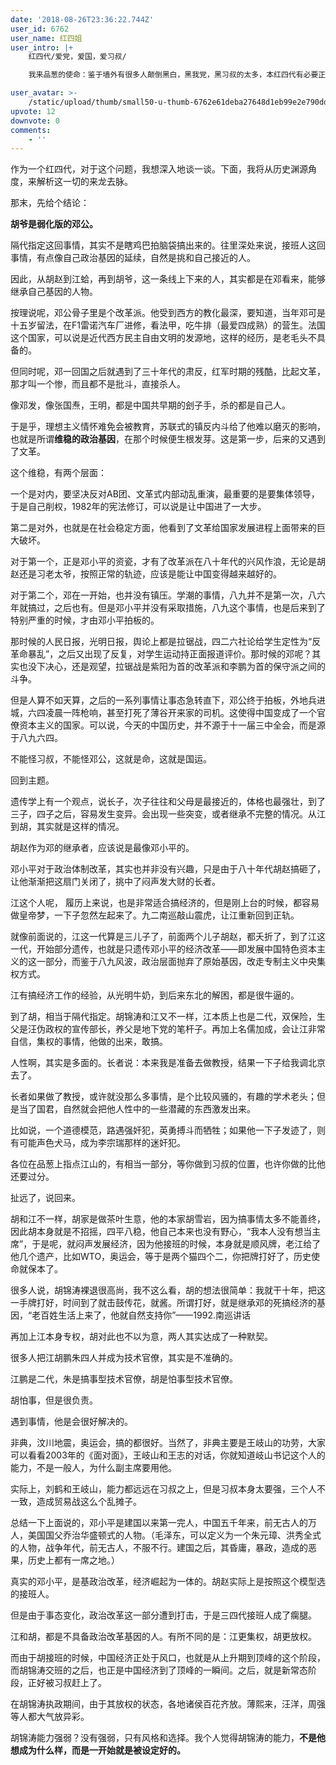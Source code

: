 ```yaml
---
date: '2018-08-26T23:36:22.744Z'
user_id: 6762
user_name: 红四姐
user_intro: |+
    红四代/爱党，爱国，爱习叔/

    我来品葱的使命：鉴于墙外有很多人颠倒黑白，黑我党，黑习叔的太多，本红四代有必要正本清源，以正视听，定习叔于一尊。

user_avatar: >-
    /static/upload/thumb/small50-u-thumb-6762e61deba27648d1eb99e2e790dd7d168408c7f0b1.png
upvote: 12
downvote: 0
comments:
    - ''
---
```


作为一个红四代，对于这个问题，我想深入地谈一谈。下面，我将从历史渊源角度，来解析这一切的来龙去脉。

  

那末，先给个结论：

**胡爷是弱化版的邓公。**

  

隔代指定这回事情，其实不是瞎鸡巴拍脑袋搞出来的。往里深处来说，接班人这回事情，有点像自己政治基因的延续，自然是挑和自己接近的人。

  

因此，从胡赵到江蛤，再到胡爷，这一条线上下来的人，其实都是在邓看来，能够继承自己基因的人物。

  

按理说呢，邓公骨子里是个改革派。他受到西方的教化最深，要知道，当年邓可是十五岁留法，在F1雷诺汽车厂进修，看法甲，吃牛排（最爱四成熟）的营生。法国这个国家，可以说是近代西方民主自由文明的发源地，这样的经历，是老毛头不具备的。

  

但同时呢，邓一回国之后就遇到了三十年代的肃反，红军时期的残酷，比起文革，那才叫一个惨，而且都不是批斗，直接杀人。

像邓发，像张国焘，王明，都是中国共早期的刽子手，杀的都是自己人。

  

于是乎，理想主义情怀难免会被教育，苏联式的镇反内斗给了他难以磨灭的影响，也就是所谓**维稳的政治基因**，在那个时候便生根发芽。这是第一步，后来的又遇到了文革。  

这个维稳，有两个层面：

一个是对内，要坚决反对AB团、文革式内部动乱重演，最重要的是要集体领导，于是自己削权，1982年的宪法修订，可以说是让中国进了一大步。

第二是对外，也就是在社会稳定方面，他看到了文革给国家发展进程上面带来的巨大破坏。

  

对于第一个，正是邓小平的资瓷，才有了改革派在八十年代的兴风作浪，无论是胡赵还是习老太爷，按照正常的轨迹，应该是能让中国变得越来越好的。

  

对于第二个，邓在一开始，也并没有镇压。学潮的事情，八九并不是第一次，八六年就搞过，之后也有。但是邓小平并没有采取措施，八九这个事情，也是后来到了特别严重的时候，才由邓小平拍板的。

  

那时候的人民日报，光明日报，舆论上都是拉锯战，四二六社论给学生定性为“反革命暴乱”，之后又出现了反复，对学生运动持正面报道评价。那时候的邓呢？其实也没下决心，还是观望，拉锯战是紫阳为首的改革派和李鹏为首的保守派之间的斗争。

  

但是人算不如天算，之后的一系列事情让事态急转直下，邓公终于拍板，外地兵进城，六四凌晨一阵枪响，甚至打死了薄谷开来家的司机。这使得中国变成了一个官僚资本主义的国家。可以说，今天的中国历史，并不源于十一届三中全会，而是源于八九六四。

  

不能怪习叔，不能怪邓公，这就是命，这就是国运。

  

回到主题。

  

遗传学上有一个观点，说长子，次子往往和父母是最接近的，体格也最强壮，到了三子，四子之后，容易发生变异。会出现一些突变，或者继承不完整的情况。从江到胡，其实就是这样的情况。

  

胡赵作为邓的继承者，应该说是最像邓小平的。

  

邓小平对于政治体制改革，其实也并非没有兴趣，只是由于八十年代胡赵搞砸了，让他渐渐把这扇门关闭了，挑中了闷声发大财的长者。

江这个人呢， 履历上来说，也是非常适合搞经济的，但是刚上台的时候，都容易做皇帝梦，一下子忽然左起来了。九二南巡敲山震虎，让江重新回到正轨。

  

就像前面说的，江这一代算是三儿子了，前面两个儿子胡赵，都夭折了，到了江这一代，开始部分遗传，也就是只遗传邓小平的经济改革——即发展中国特色资本主义的这一部分，而鉴于八九风波，政治层面抛弃了原始基因，改走专制主义中央集权方式。

江有搞经济工作的经验，从光明牛奶，到后来东北的解困，都是很牛逼的。

  

到了胡，相当于隔代指定。胡锦涛和江又不一样，江本质上也是二代，双保险，生父是汪伪政权的宣传部长，养父是地下党的笔杆子。再加上名儒加成，会让江非常自信，集权的事情，他做的出来，敢搞。

人性啊，其实是多面的。长者说：本来我是准备去做教授，结果一下子给我调北京去了。

  

长者如果做了教授，或许就没那么多事情，是个比较风骚的，有趣的学术老头；但是当了国君，自然就会把他人性中的一些潜藏的东西激发出来。

  

比如说，一个道德模范，路遇强奸犯，英勇搏斗而牺牲；如果他一下子发迹了，则有可能声色犬马，成为李宗瑞那样的迷奸犯。

  

各位在品葱上指点江山的，有相当一部分，等你做到习叔的位置，也许你做的比他还要过分。

  

扯远了，说回来。

  

胡和江不一样，胡家是做茶叶生意，他的本家胡雪岩，因为搞事情太多不能善终，因此胡本身就是不招摇，四平八稳，他自己本来也没有野心，“我本人没有想当主席”，于是呢，就闷声发展经济，因为他接班的时候，本身就是顺风牌，老江给了他几个遗产，比如WTO，奥运会，等于是两个猫四个二，你把牌打好了，历史使命就保本了。

  

很多人说，胡锦涛裸退很高尚，我不这么看，胡的想法很简单：我就干十年，把这一手牌打好，时间到了就击鼓传花，就酱。所谓打好，就是继承邓的死搞经济的基因，“老百姓生活上来了，他就自然支持你”——1992.南巡讲话

再加上江本身专权，胡对此也不以为意，两人其实达成了一种默契。

  

很多人把江胡鹏朱四人并成为技术官僚，其实是不准确的。

江鹏是二代，朱是搞事型技术官僚，胡是怕事型技术官僚。

  

胡怕事，但是很负责。

遇到事情，他是会很好解决的。

非典，汶川地震，奥运会，搞的都很好。当然了，非典主要是王岐山的功劳，大家可以看看2003年的《面对面》，王岐山和王志的对话，你就知道岐山书记这个人的能力，不是一般人，为什么副主席要用他。

实际上，刘鹤和王岐山，能力都远远在习叔之上，但是习叔本身太要强，三个人不一致，造成贸易战这么个乱摊子。

  

总结一下上面说的，邓小平是建国以来第一完人，中国五千年来，前无古人的万人，美国国父乔治华盛顿式的人物。（毛泽东，可以定义为一个朱元璋、洪秀全式的人物，战争年代，前无古人，不服不行。建国之后，其昏庸，暴政，造成的恶果，历史上都有一席之地。）

  

真实的邓小平，是基政治改革，经济崛起为一体的。胡赵实际上是按照这个模型选的接班人。

  

但是由于事态变化，政治改革这一部分遭到打击，于是三四代接班人成了瘸腿。

  

江和胡，都是不具备政治改革基因的人。有所不同的是：江更集权，胡更放权。

  

而由于胡接班的时候，中国经济正处于风口，也就是从上升期到顶峰的这个阶段，而胡锦涛交班的之后，也正是中国经济到了顶峰的一瞬间。之后，就是新常态阶段，正好被习叔赶上了。

  

在胡锦涛执政期间，由于其放权的状态，各地诸侯百花齐放。薄熙来，汪洋，周强等人都大气放异彩。

胡锦涛能力强弱？没有强弱，只有风格和选择。我个人觉得胡锦涛的能力，**不是他想成为什么样，而是一开始就是被设定好的。**
